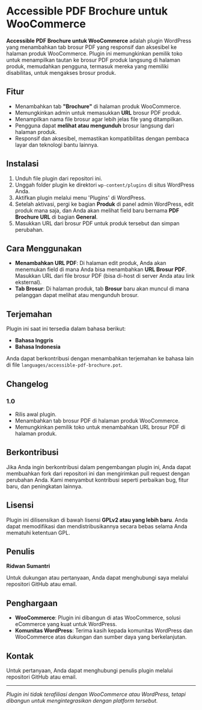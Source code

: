 

<h1>Accessible PDF Brochure untuk WooCommerce</h1>

<p><strong>Accessible PDF Brochure untuk WooCommerce</strong> adalah plugin WordPress yang menambahkan tab brosur PDF yang responsif dan aksesibel ke halaman produk WooCommerce. Plugin ini memungkinkan pemilik toko untuk menampilkan tautan ke brosur PDF produk langsung di halaman produk, memudahkan pengguna, termasuk mereka yang memiliki disabilitas, untuk mengakses brosur produk.</p>

<h2>Fitur</h2>
<ul>
    <li>Menambahkan tab <strong>"Brochure"</strong> di halaman produk WooCommerce.</li>
    <li>Memungkinkan admin untuk memasukkan <strong>URL</strong> brosur PDF produk.</li>
    <li>Menampilkan nama file brosur agar lebih jelas file yang ditampilkan.</li>
    <li>Pengguna dapat <strong>melihat atau mengunduh</strong> brosur langsung dari halaman produk.</li>
    <li>Responsif dan aksesibel, memastikan kompatibilitas dengan pembaca layar dan teknologi bantu lainnya.</li>
</ul>

<h2>Instalasi</h2>
<ol>
    <li>Unduh file plugin dari repositori ini.</li>
    <li>Unggah folder plugin ke direktori <code>wp-content/plugins</code> di situs WordPress Anda.</li>
    <li>Aktifkan plugin melalui menu 'Plugins' di WordPress.</li>
    <li>Setelah aktivasi, pergi ke bagian <strong>Produk</strong> di panel admin WordPress, edit produk mana saja, dan Anda akan melihat field baru bernama <strong>PDF Brochure URL</strong> di bagian <strong>General</strong>.</li>
    <li>Masukkan URL dari brosur PDF untuk produk tersebut dan simpan perubahan.</li>
</ol>

<h2>Cara Menggunakan</h2>
<ul>
    <li><strong>Menambahkan URL PDF</strong>: Di halaman edit produk, Anda akan menemukan field di mana Anda bisa menambahkan <strong>URL Brosur PDF</strong>. Masukkan URL dari file brosur PDF (bisa di-host di server Anda atau link eksternal).</li>
    <li><strong>Tab Brosur</strong>: Di halaman produk, tab <strong>Brosur</strong> baru akan muncul di mana pelanggan dapat melihat atau mengunduh brosur.</li>
</ul>

<h2>Terjemahan</h2>
<p>Plugin ini saat ini tersedia dalam bahasa berikut:</p>
<ul>
    <li><strong>Bahasa Inggris</strong></li>
    <li><strong>Bahasa Indonesia</strong></li>
</ul>
<p>Anda dapat berkontribusi dengan menambahkan terjemahan ke bahasa lain di file <code>languages/accessible-pdf-brochure.pot</code>.</p>

<h2>Changelog</h2>
<h3>1.0</h3>
<ul>
    <li>Rilis awal plugin.</li>
    <li>Menambahkan tab brosur PDF di halaman produk WooCommerce.</li>
    <li>Memungkinkan pemilik toko untuk menambahkan URL brosur PDF di halaman produk.</li>
</ul>

<h2>Berkontribusi</h2>
<p>Jika Anda ingin berkontribusi dalam pengembangan plugin ini, Anda dapat membuahkan fork dari repositori ini dan mengirimkan pull request dengan perubahan Anda. Kami menyambut kontribusi seperti perbaikan bug, fitur baru, dan peningkatan lainnya.</p>

<h2>Lisensi</h2>
<p>Plugin ini dilisensikan di bawah lisensi <strong>GPLv2 atau yang lebih baru</strong>. Anda dapat memodifikasi dan mendistribusikannya secara bebas selama Anda mematuhi ketentuan GPL.</p>

<h2>Penulis</h2>
<p><strong>Ridwan Sumantri</strong></p>
<p>Untuk dukungan atau pertanyaan, Anda dapat menghubungi saya melalui repositori GitHub atau email.</p>

<h2>Penghargaan</h2>
<ul>
    <li><strong>WooCommerce</strong>: Plugin ini dibangun di atas WooCommerce, solusi eCommerce yang kuat untuk WordPress.</li>
    <li><strong>Komunitas WordPress</strong>: Terima kasih kepada komunitas WordPress dan WooCommerce atas dukungan dan sumber daya yang berkelanjutan.</li>
</ul>

<h2>Kontak</h2>
<p>Untuk pertanyaan, Anda dapat menghubungi penulis plugin melalui repositori GitHub atau email.</p>

<hr>

<p><em>Plugin ini tidak terafiliasi dengan WooCommerce atau WordPress, tetapi dibangun untuk mengintegrasikan dengan platform tersebut.</em></p>

</body>
</html>
